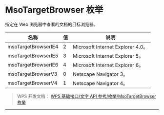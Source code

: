 # MsoTargetBrowser 枚举

指定在 Web 浏览器中查看的文档的目标浏览器。

| 名称                | 值  | 说明                              |
|---------------------|-----|-----------------------------------|
| msoTargetBrowserIE4 | 2   | Microsoft Internet Explorer 4.0。 |
| msoTargetBrowserIE5 | 3   | Microsoft Internet Explorer 5。   |
| msoTargetBrowserIE6 | 4   | Microsoft Internet Explorer 6。   |
| msoTargetBrowserV3  | 0   | Netscape Navigator 3。            |
| msoTargetBrowserV4  | 1   | Netscape Navigator 4。            |

> WPS 开发文档： [WPS 基础接口/文字 API 参考/枚举/MsoTargetBrowser 枚举](https://qn.cache.wpscdn.cn/encs/doc/office_v19/topics/WPS%20%E5%9F%BA%E7%A1%80%E6%8E%A5%E5%8F%A3/%E6%96%87%E5%AD%97%20API%20%E5%8F%82%E8%80%83/%E6%9E%9A%E4%B8%BE/MsoTargetBrowser%20%E6%9E%9A%E4%B8%BE.html)

------------------------------------------------------------------------
